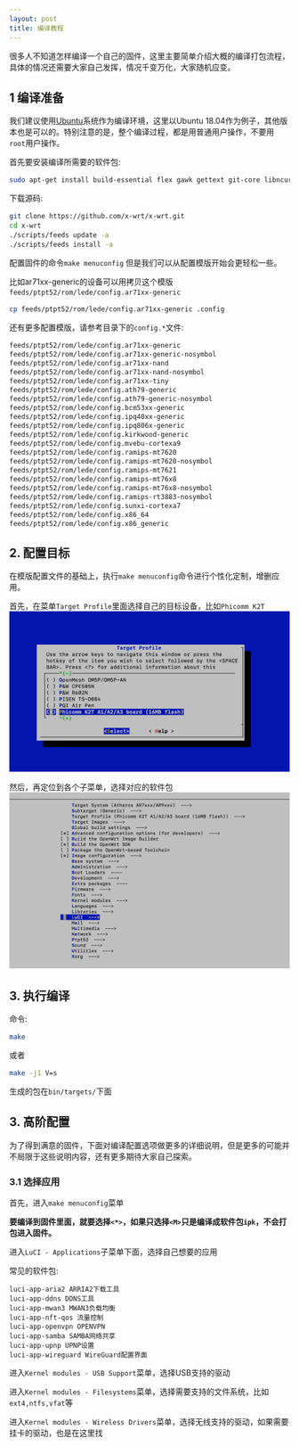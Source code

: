 ```yaml
---
layout: post
title: 编译教程
---
```


很多人不知道怎样编译一个自己的固件，这里主要简单介绍大概的编译打包流程，具体的情况还需要大家自己发挥，情况千变万化，大家随机应变。

## 1 编译准备
我们建议使用[Ubuntu](https://www.ubuntu.com/)系统作为编译环境，这里以Ubuntu 18.04作为例子，其他版本也是可以的。特别注意的是，整个编译过程，都是用普通用户操作，不要用`root`用户操作。

首先要安装编译所需要的软件包:
```sh
sudo apt-get install build-essential flex gawk gettext git-core libncurses5-dev libssl-dev subversion unzip zlib1g-dev
```

下载源码:
```sh
git clone https://github.com/x-wrt/x-wrt.git
cd x-wrt
./scripts/feeds update -a
./scripts/feeds install -a
```

配置固件的命令`make menuconfig` 但是我们可以从配置模版开始会更轻松一些。

比如ar71xx-generic的设备可以用拷贝这个模版`feeds/ptpt52/rom/lede/config.ar71xx-generic`
```sh
cp feeds/ptpt52/rom/lede/config.ar71xx-generic .config
```

还有更多配置模版，请参考目录下的`config.*`文件:
```
feeds/ptpt52/rom/lede/config.ar71xx-generic
feeds/ptpt52/rom/lede/config.ar71xx-generic-nosymbol
feeds/ptpt52/rom/lede/config.ar71xx-nand
feeds/ptpt52/rom/lede/config.ar71xx-nand-nosymbol
feeds/ptpt52/rom/lede/config.ar71xx-tiny
feeds/ptpt52/rom/lede/config.ath79-generic
feeds/ptpt52/rom/lede/config.ath79-generic-nosymbol
feeds/ptpt52/rom/lede/config.bcm53xx-generic
feeds/ptpt52/rom/lede/config.ipq40xx-generic
feeds/ptpt52/rom/lede/config.ipq806x-generic
feeds/ptpt52/rom/lede/config.kirkwood-generic
feeds/ptpt52/rom/lede/config.mvebu-cortexa9
feeds/ptpt52/rom/lede/config.ramips-mt7620
feeds/ptpt52/rom/lede/config.ramips-mt7620-nosymbol
feeds/ptpt52/rom/lede/config.ramips-mt7621
feeds/ptpt52/rom/lede/config.ramips-mt76x8
feeds/ptpt52/rom/lede/config.ramips-mt76x8-nosymbol
feeds/ptpt52/rom/lede/config.ramips-rt3883-nosymbol
feeds/ptpt52/rom/lede/config.sunxi-cortexa7
feeds/ptpt52/rom/lede/config.x86_64
feeds/ptpt52/rom/lede/config.x86_generic
```

## 2. 配置目标
在模版配置文件的基础上，执行`make menuconfig`命令进行个性化定制，增删应用。

首先，在菜单`Target Profile`里面选择自己的目标设备，比如`Phicomm K2T`
![](/assets/2019-01-10-x-wrt-build/build-target.png)

然后，再定位到各个子菜单，选择对应的软件包
![](/assets/2019-01-10-x-wrt-build/build-m.png)

## 3. 执行编译
命令:
```sh
make
```
或者
```sh
make -j1 V=s
```

生成的包在`bin/targets/`下面

## 3. 高阶配置
为了得到满意的固件，下面对编译配置选项做更多的详细说明，但是更多的可能并不局限于这些说明内容，还有更多期待大家自己探索。

### 3.1 选择应用
首先，进入`make menuconfig`菜单

**要编译到固件里面，就要选择`<*>`，如果只选择`<M>`只是编译成软件包`ipk`，不会打包进入固件。**

进入`LuCI - Applications`子菜单下面，选择自己想要的应用

常见的软件包:
```
luci-app-aria2 ARRIA2下载工具
luci-app-ddns DDNS工具
luci-app-mwan3 MWAN3负载均衡
luci-app-nft-qos 流量控制
luci-app-openvpn OPENVPN
luci-app-samba SAMBA网络共享
luci-app-upnp UPNP设置
luci-app-wireguard WireGuard配置界面
```

进入`Kernel modules - USB Support`菜单，选择USB支持的驱动

进入`Kernel modules - Filesystems`菜单，选择需要支持的文件系统，比如`ext4,ntfs,vfat`等

进入`Kernel modules - Wireless Drivers`菜单，选择无线支持的驱动，如果需要挂卡的驱动，也是在这里找

